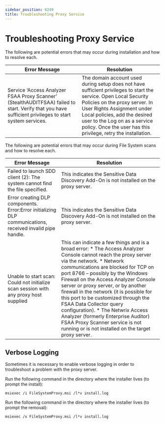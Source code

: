 ```yaml
---
sidebar_position: 6249
title: Troubleshooting Proxy Service
---
```


# Troubleshooting Proxy Service

The following are potential errors that may occur during installation and how to resolve each.

| Error Message | Resolution |
| --- | --- |
| Service ‘Access Analyzer FSAA Proxy Scanner’ (StealthAUDITFSAA) failed to start. Verify that you have sufficient privileges to start system services. | The domain account used during setup does not have sufficient privileges to start the service. Open Local Security Policies on the proxy server. In User Rights Assignment under Local policies, add the desired user to the Log on as a service policy. Once the user has this privilege, retry the installation. |

The following are potential errors that may occur during File System scans and how to resolve each.

| Error Message | Resolution |
| --- | --- |
| Failed to launch SDD client (2): The system cannot find the file specified. | This indicates the Sensitive Data Discovery Add-On is not installed on the proxy server. |
| Error creating DLP components. Error:Error initializing DLP communications, received invalid pipe handle. | This indicates the Sensitive Data Discovery Add-On is not installed on the proxy server. |
| Unable to start scan: Could not initialize scan session with any proxy host supplied | This can indicate a few things and is a broad error:   * The Access Analyzer Console cannot reach the proxy server via the network. * Network communications are blocked for TCP on port 8766 – possibly by the Windows Firewall on the Access Analyzer Console server or proxy server, or by another firewall in the network (it is possible for this port to be customized through the FSAA Data Collector query configuration). * The Netwrix Access Analyzer (formerly Enterprise Auditor) FSAA Proxy Scanner service is not running or is not installed on the target proxy server. |

## Verbose Logging

Sometimes it is necessary to enable verbose logging in order to troubleshoot a problem with the proxy server.

Run the following command in the directory where the installer lives (to prompt the install):

```
msiexec /i FileSystemProxy.msi /l*v install.log
```
Run the following command in the directory where the installer lives (to prompt the removal):

```
msiexec /x FileSystemProxy.msi /l*v install.log
```